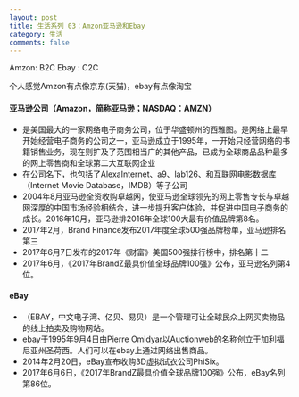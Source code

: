 ```yaml
---
layout: post
title: 生活系列 03：Amzon亚马逊和Ebay
category: 生活
comments: false
---
```

 
 Amzon: B2C
 Ebay : C2C
 
 个人感觉Amzon有点像京东(天猫)，ebay有点像淘宝
 
#### 亚马逊公司（Amazon，简称亚马逊；NASDAQ：AMZN）
* 是美国最大的一家网络电子商务公司，位于华盛顿州的西雅图。是网络上最早开始经营电子商务的公司之一，亚马逊成立于1995年，一开始只经营网络的书籍销售业务，现在则扩及了范围相当广的其他产品，已成为全球商品品种最多的网上零售商和全球第二大互联网企业
* 在公司名下，也包括了AlexaInternet、a9、lab126、和互联网电影数据库（Internet Movie Database，IMDB）等子公司
* 2004年8月亚马逊全资收购卓越网，使亚马逊全球领先的网上零售专长与卓越网深厚的中国市场经验相结合，进一步提升客户体验，并促进中国电子商务的成长。2016年10月，亚马逊排2016年全球100大最有价值品牌第8名。
* 2017年2月，Brand Finance发布2017年度全球500强品牌榜单，亚马逊排名第三
* 2017年6月7日发布的2017年《财富》美国500强排行榜中，排名第十二
* 2017年6月，《2017年BrandZ最具价值全球品牌100强》公布，亚马逊名列第4位。
	
#### eBay

* （EBAY，中文电子湾、亿贝、易贝）是一个管理可让全球民众上网买卖物品的线上拍卖及购物网站。
* ebay于1995年9月4日由Pierre Omidyar以Auctionweb的名称创立于加利福尼亚州圣荷西。人们可以在ebay上通过网络出售商品。
* 2014年2月20日，eBay宣布收购3D虚拟试衣公司PhiSix。 
* 2017年6月6日，《2017年BrandZ最具价值全球品牌100强》公布，eBay名列第86位。
	
	
	
	
	
	
	
	